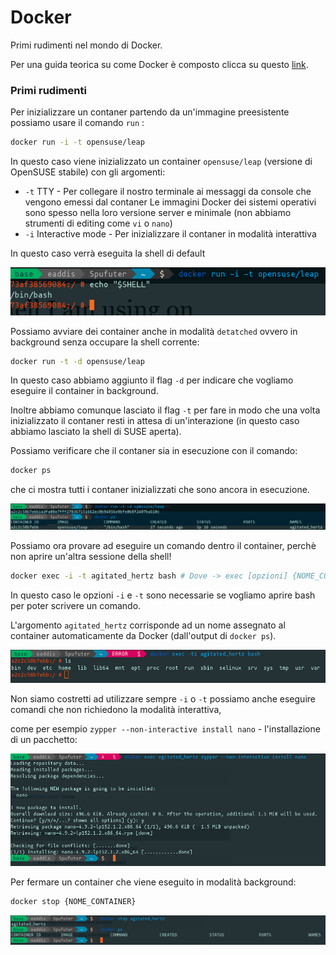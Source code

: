 # Docker

Primi rudimenti nel mondo di Docker.

Per una guida teorica su come Docker è composto clicca su questo [link](https://docs.docker.com/get-started/overview/#:~:text=Docker%20uses%20a%20client%2Dserver,to%20a%20remote%20Docker%20daemon.).



### Primi rudimenti

Per inizializzare un contaner partendo da un'immagine preesistente possiamo usare il comando `run` :

```sh
docker run -i -t opensuse/leap
```

In questo caso viene inizializzato un container `opensuse/leap` (versione di OpenSUSE stabile) con gli argomenti:

- `-t`  TTY - Per collegare il nostro terminale ai messaggi da console che vengono emessi dal contaner
  Le immagini Docker dei sistemi operativi sono spesso nella loro versione server e minimale (non abbiamo strumenti di editing come `vi` o `nano`)
- `-i` Interactive mode - Per inizializzare il contaner in modalità interattiva

In questo caso verrà eseguita la shell di default

![SUSEShell](imgs/suseshell.png)

Possiamo avviare dei container anche in modalità `detatched` ovvero in background senza occupare la shell corrente:

```sh
docker run -t -d opensuse/leap
```

In questo caso abbiamo aggiunto il flag `-d` per indicare che vogliamo eseguire il container in background.

Inoltre abbiamo comunque lasciato il flag `-t` per fare in modo che una volta inizializzato il contaner resti in attesa di un'interazione (in questo caso abbiamo lasciato la shell di SUSE aperta).

Possiamo verificare che il contaner sia in esecuzione con il comando:

```sh
docker ps
```

che ci mostra tutti i contaner inizializzati che sono ancora in esecuzione.

![Docker List Containers](imgs/dockerps.png)

Possiamo ora provare ad eseguire un comando dentro il container, perchè non aprire un'altra sessione della shell!

```sh
docker exec -i -t agitated_hertz bash # Dove -> exec [opzioni] {NOME_CONTAINER} {COMANDO}
```

In questo caso le opzioni `-i` e `-t` sono necessarie se vogliamo aprire bash per poter scrivere un comando.

L'argomento `agitated_hertz` corrisponde ad un nome assegnato al container automaticamente da Docker (dall'output di `docker ps`).

![Exec](imgs/dockerexec.png)

Non siamo costretti ad utilizzare sempre `-i` o `-t` possiamo anche eseguire comandi che non richiedono la modalità interattiva,

come per esempio `zypper --non-interactive install nano` - l'installazione di un pacchetto:

![Zypper](imgs/zypper.png)

Per fermare un container che viene eseguito in modalità background:

```sh
docker stop {NOME_CONTAINER}
```

![Stop](imgs/dockerstop.png)
